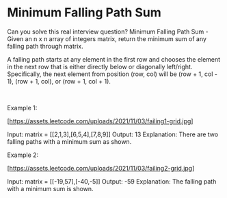 # Minimum Falling Path Sum

Can you solve this real interview question? Minimum Falling Path Sum - Given an n x n array of integers matrix, return the minimum sum of any falling path through matrix.

A falling path starts at any element in the first row and chooses the element in the next row that is either directly below or diagonally left/right. Specifically, the next element from position (row, col) will be (row + 1, col - 1), (row + 1, col), or (row + 1, col + 1).

 

Example 1:

[https://assets.leetcode.com/uploads/2021/11/03/failing1-grid.jpg]


Input: matrix = [[2,1,3],[6,5,4],[7,8,9]]
Output: 13
Explanation: There are two falling paths with a minimum sum as shown.


Example 2:

[https://assets.leetcode.com/uploads/2021/11/03/failing2-grid.jpg]


Input: matrix = [[-19,57],[-40,-5]]
Output: -59
Explanation: The falling path with a minimum sum is shown.